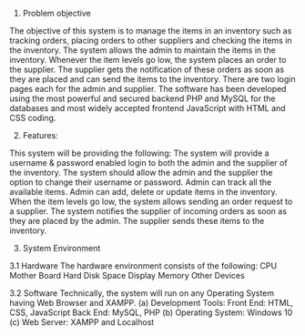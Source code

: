1. Problem objective 

The objective of this system is to manage the items in an inventory such as tracking orders, placing orders to other suppliers and checking the items in the inventory. 
The system allows the admin to maintain the items in the inventory. 
Whenever the item levels go low, the system places an order to the supplier. 
The supplier gets the notification of these orders as soon as they are placed and can send the items to the inventory. 
There are two login pages each for the admin and supplier. 
The software has been developed using the most powerful and secured backend PHP and MySQL for the databases and most widely accepted frontend JavaScript with HTML and CSS coding.




2. Features:

This system will be providing the following:
The system will provide a username & password enabled login to both the admin and the supplier of the inventory. 
The system should allow the admin and the supplier the option to change their username or password.
Admin can track all the available items. Admin can add, delete or update items in the inventory.
When the item levels go low, the system allows sending an order request to a supplier. 
The system notifies the supplier of incoming orders as soon as they are placed by the admin. The supplier sends these items to the inventory.



3. System Environment

3.1 Hardware
The hardware environment consists of the following:
CPU
Mother Board
Hard Disk Space
Display
Memory
Other Devices


3.2 Software
Technically, the system will run on any Operating System having Web Browser and XAMPP.
(a) Development Tools:
Front End: HTML, CSS, JavaScript
Back End: MySQL, PHP
(b) Operating System: Windows 10
(c) Web Server: XAMPP and Localhost
